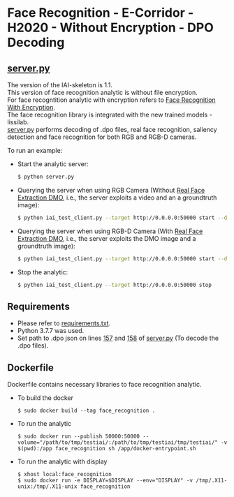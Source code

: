 # Face Recognition - E-Corridor - H2020 - Without Encryption - DPO Decoding
## [server.py](https://devecorridor.iit.cnr.it/gitlab/kmoulouel/facerecognition2/blob/11082022/server.py)
The version of the IAI-skeleton is 1.1.  
This version of face recognition analytic is without file encryption.  
For face recogntition analytic with encryption refers to [Face Recognition With Encryption](https://devecorridor.iit.cnr.it/gitlab/kmoulouel/facerecognition).  
The face recognition library is integrated with the new trained models - lissilab.  
[server.py](https://devecorridor.iit.cnr.it/gitlab/kmoulouel/facerecognition2/blob/11082022/server.py) performs decoding of .dpo files, real face recognition, saliency detection and face recognition for both RGB and RGB-D cameras.

To run an example:
- Start the analytic server:
    ```sh
    $ python server.py
    ```
- Querying the server when using RGB Camera (Without [Real Face Extraction DMO](https://devecorridor.iit.cnr.it/gitlab/kmoulouel/realfaceextractiondmo), i.e., the server exploits a video and an a groundtruth image):
    ```sh
    $ python iai_test_client.py --target http://0.0.0.0:50000 start --datalake ./tmp/testiai g.mp4 r.png
    ```
- Querying the server when using RGB-D Camera (With [Real Face Extraction DMO](https://devecorridor.iit.cnr.it/gitlab/kmoulouel/realfaceextractiondmo), i.e., the server exploits the DMO image and a groundtruth image):
    ```sh
    $ python iai_test_client.py --target http://0.0.0.0:50000 start --datalake ./tmp/testiai r.png 7.png
    ```
- Stop the analytic:
    ```sh
    $ python iai_test_client.py --target http://0.0.0.0:50000 stop
    ```

## Requirements
- Please refer to [requirements.txt](https://devecorridor.iit.cnr.it/gitlab/kmoulouel/facerecognition2/blob/11082022/requirements.txt).
- Python 3.7.7 was used.  
- Set path to .dpo json on lines [157](https://devecorridor.iit.cnr.it/gitlab/kmoulouel/facerecognition2/blob/11082022/server.py#L157) and [158](https://devecorridor.iit.cnr.it/gitlab/kmoulouel/facerecognition2/blob/11082022/server.py#L157) of [server.py](https://devecorridor.iit.cnr.it/gitlab/kmoulouel/facerecognition2/blob/11082022/server.py) (To decode the .dpo files).

## Dockerfile
Dockerfile contains necessary libraries to face recognition analytic.
- To build the docker
    ```
    $ sudo docker build --tag face_recognition .
    ```
- To run the analytic
    ```
    $ sudo docker run --publish 50000:50000 --volume="/path/to/tmp/testiai/:/path/to/tmp/testiai/tmp/testiai/" -v $(pwd):/app face_recognition sh /app/docker-entrypoint.sh
    ```
- To run the analytic with display
    ```
	$ xhost local:face_recognition
	$ sudo docker run -e DISPLAY=$DISPLAY --env="DISPLAY" -v /tmp/.X11-unix:/tmp/.X11-unix face_recognition
    ```